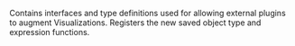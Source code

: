 Contains interfaces and type definitions used for allowing external plugins to augment Visualizations. Registers the new saved object type and expression functions.
